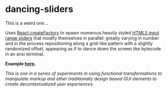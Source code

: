 # dancing-sliders
This is a weird one...

Uses [React.createFactory](https://facebook.github.io/react/blog/2014/10/14/introducing-react-elements.html) to spawn numerous heavily styled [HTML5 input range sliders](https://developer.mozilla.org/en-US/docs/Web/HTML/Element/input) that modify themselves in parallel: greatly varying in number and in the process repositioning along a grid-like pattern with a slightly randomized offset, appearing as if to dance down the screen like bytecode in an ansi terminal.

**Example [here](http://sretaeper.ucoz.com/dancing-sliders/index.html).**

*This is one in a series of experiments in using functional transformations to manipulate markup and other traditionally design based GUI elements to create decontextualized user experiences.*